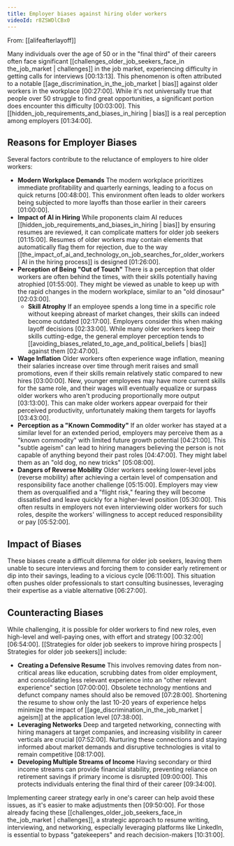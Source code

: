 ```yaml
---
title: Employer biases against hiring older workers
videoId: r8ZSWDlCBx0
---
```


From: [[alifeafterlayoff]] <br/> 

Many individuals over the age of 50 or in the "final third" of their careers often face significant [[challenges_older_job_seekers_face_in the_job_market | challenges]] in the job market, experiencing difficulty in getting calls for interviews <a class="yt-timestamp" data-t="00:13:13">[00:13:13]</a>. This phenomenon is often attributed to a notable [[age_discrimination_in_the_job_market | bias]] against older workers in the workplace <a class="yt-timestamp" data-t="00:27:00">[00:27:00]</a>. While it's not universally true that people over 50 struggle to find great opportunities, a significant portion does encounter this difficulty <a class="yt-timestamp" data-t="00:03:00">[00:03:00]</a>. This [[hidden_job_requirements_and_biases_in_hiring | bias]] is a real perception among employers <a class="yt-timestamp" data-t="01:34:00">[01:34:00]</a>.

## Reasons for Employer Biases

Several factors contribute to the reluctance of employers to hire older workers:

*   **Modern Workplace Demands** The modern workplace prioritizes immediate profitability and quarterly earnings, leading to a focus on quick returns <a class="yt-timestamp" data-t="00:48:00">[00:48:00]</a>. This environment often leads to older workers being subjected to more layoffs than those earlier in their careers <a class="yt-timestamp" data-t="01:00:00">[01:00:00]</a>.
*   **Impact of AI in Hiring** While proponents claim AI reduces [[hidden_job_requirements_and_biases_in_hiring | bias]] by ensuring resumes are reviewed, it can complicate matters for older job seekers <a class="yt-timestamp" data-t="01:15:00">[01:15:00]</a>. Resumes of older workers may contain elements that automatically flag them for rejection, due to the way [[the_impact_of_ai_and_technology_on_job_searches_for_older_workers | AI in the hiring process]] is designed <a class="yt-timestamp" data-t="01:26:00">[01:26:00]</a>.
*   **Perception of Being "Out of Touch"** There is a perception that older workers are often behind the times, with their skills potentially having atrophied <a class="yt-timestamp" data-t="01:55:00">[01:55:00]</a>. They might be viewed as unable to keep up with the rapid changes in the modern workplace, similar to an "old dinosaur" <a class="yt-timestamp" data-t="02:03:00">[02:03:00]</a>.
    *   **Skill Atrophy** If an employee spends a long time in a specific role without keeping abreast of market changes, their skills can indeed become outdated <a class="yt-timestamp" data-t="02:17:00">[02:17:00]</a>. Employers consider this when making layoff decisions <a class="yt-timestamp" data-t="02:33:00">[02:33:00]</a>. While many older workers keep their skills cutting-edge, the general employer perception tends to [[avoiding_biases_related_to_age_and_political_beliefs | bias]] against them <a class="yt-timestamp" data-t="02:47:00">[02:47:00]</a>.
*   **Wage Inflation** Older workers often experience wage inflation, meaning their salaries increase over time through merit raises and small promotions, even if their skills remain relatively static compared to new hires <a class="yt-timestamp" data-t="03:00:00">[03:00:00]</a>. New, younger employees may have more current skills for the same role, and their wages will eventually equalize or surpass older workers who aren't producing proportionally more output <a class="yt-timestamp" data-t="03:13:00">[03:13:00]</a>. This can make older workers appear overpaid for their perceived productivity, unfortunately making them targets for layoffs <a class="yt-timestamp" data-t="03:43:00">[03:43:00]</a>.
*   **Perception as a "Known Commodity"** If an older worker has stayed at a similar level for an extended period, employers may perceive them as a "known commodity" with limited future growth potential <a class="yt-timestamp" data-t="04:21:00">[04:21:00]</a>. This "subtle ageism" can lead to hiring managers believing the person is not capable of anything beyond their past roles <a class="yt-timestamp" data-t="04:47:00">[04:47:00]</a>. They might label them as an "old dog, no new tricks" <a class="yt-timestamp" data-t="05:08:00">[05:08:00]</a>.
*   **Dangers of Reverse Mobility** Older workers seeking lower-level jobs (reverse mobility) after achieving a certain level of compensation and responsibility face another challenge <a class="yt-timestamp" data-t="05:15:00">[05:15:00]</a>. Employers may view them as overqualified and a "flight risk," fearing they will become dissatisfied and leave quickly for a higher-level position <a class="yt-timestamp" data-t="05:30:00">[05:30:00]</a>. This often results in employers not even interviewing older workers for such roles, despite the workers' willingness to accept reduced responsibility or pay <a class="yt-timestamp" data-t="05:52:00">[05:52:00]</a>.

## Impact of Biases

These biases create a difficult dilemma for older job seekers, leaving them unable to secure interviews and forcing them to consider early retirement or dip into their savings, leading to a vicious cycle <a class="yt-timestamp" data-t="06:11:00">[06:11:00]</a>. This situation often pushes older professionals to start consulting businesses, leveraging their expertise as a viable alternative <a class="yt-timestamp" data-t="06:27:00">[06:27:00]</a>.

## Counteracting Biases

While challenging, it is possible for older workers to find new roles, even high-level and well-paying ones, with effort and strategy <a class="yt-timestamp" data-t="00:32:00">[00:32:00]</a> <a class="yt-timestamp" data-t="06:54:00">[06:54:00]</a>. [[Strategies for older job seekers to improve hiring prospects | Strategies for older job seekers]] include:

*   **Creating a Defensive Resume** This involves removing dates from non-critical areas like education, scrubbing dates from older employment, and consolidating less relevant experience into an "other relevant experience" section <a class="yt-timestamp" data-t="07:00:00">[07:00:00]</a>. Obsolete technology mentions and defunct company names should also be removed <a class="yt-timestamp" data-t="07:28:00">[07:28:00]</a>. Shortening the resume to show only the last 10-20 years of experience helps minimize the impact of [[age_discrimination_in_the_job_market | ageism]] at the application level <a class="yt-timestamp" data-t="07:38:00">[07:38:00]</a>.
*   **Leveraging Networks** Deep and targeted networking, connecting with hiring managers at target companies, and increasing visibility in career verticals are crucial <a class="yt-timestamp" data-t="07:52:00">[07:52:00]</a>. Nurturing these connections and staying informed about market demands and disruptive technologies is vital to remain competitive <a class="yt-timestamp" data-t="08:17:00">[08:17:00]</a>.
*   **Developing Multiple Streams of Income** Having secondary or third income streams can provide financial stability, preventing reliance on retirement savings if primary income is disrupted <a class="yt-timestamp" data-t="09:00:00">[09:00:00]</a>. This protects individuals entering the final third of their career <a class="yt-timestamp" data-t="09:34:00">[09:34:00]</a>.

Implementing career strategy early in one's career can help avoid these issues, as it's easier to make adjustments then <a class="yt-timestamp" data-t="09:50:00">[09:50:00]</a>. For those already facing these [[challenges_older_job_seekers_face_in the_job_market | challenges]], a strategic approach to resume writing, interviewing, and networking, especially leveraging platforms like LinkedIn, is essential to bypass "gatekeepers" and reach decision-makers <a class="yt-timestamp" data-t="10:31:00">[10:31:00]</a>.
